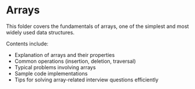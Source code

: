# Arrays

This folder covers the fundamentals of arrays, one of the simplest and most widely used data structures.

Contents include:

- Explanation of arrays and their properties
- Common operations (insertion, deletion, traversal)
- Typical problems involving arrays
- Sample code implementations
- Tips for solving array-related interview questions efficiently
